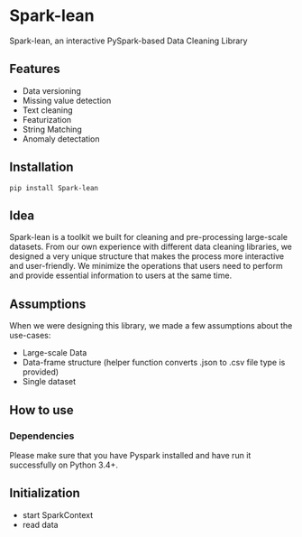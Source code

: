 # Spark-lean
Spark-lean, an interactive PySpark-based Data Cleaning Library

## Features
* Data versioning
* Missing value detection
* Text cleaning
* Featurization
* String Matching
* Anomaly detectation

## Installation

`pip install Spark-lean`

## Idea
Spark-lean is a toolkit we built for cleaning and pre-processing large-scale datasets. From our own experience with different data cleaning libraries, we designed a very unique structure that makes the process more interactive and user-friendly. We minimize the operations that users need to perform and provide essential information to users at the same time.  

## Assumptions
When we were designing this library, we made a few assumptions about the use-cases:
* Large-scale Data
* Data-frame structure (helper function converts .json to .csv file type is provided)
* Single dataset


## How to use
### Dependencies
Please make sure that you have Pyspark installed and have run it successfully on Python 3.4+.

## Initialization

* start SparkContext
* read data
